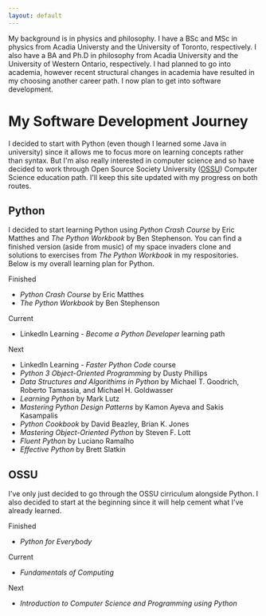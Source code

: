 ```yaml
---
layout: default
---
```


My background is in physics and philosophy. I have a BSc and MSc in physics from Acadia Universty and the University of Toronto, respectively. I also have a BA and Ph.D in philosophy from Acadia University and the University of Western Ontario, respectively. I had planned to go into academia, however recent structural changes in academia have resulted in my choosing another career path. I now plan to get into software development.


# My Software Development Journey

I decided to start with Python (even though I learned some Java in university) since it allows me to focus more on learning concepts rather than syntax. But I'm also really interested in computer science and so have decided to work through Open Source Society University ([OSSU](https://github.com/ossu/computer-science)) Computer Science education path. I'll keep this site updated with my progress on both routes.


## Python 

I decided to start learning Python using _Python Crash Course_ by Eric Matthes and _The Python Workbook_ by Ben Stephenson. You can find a finished version (aside from music) of my space invaders clone and solutions to exercises from _The Python Workbook_ in my respositories. Below is my overall learning plan for Python.


Finished
* _Python Crash Course_ by Eric Matthes
* _The Python Workbook_ by Ben Stephenson


Current
* LinkedIn Learning - _Become a Python Developer_ learning path


Next 
* LinkedIn Learning - _Faster Python Code_ course
* _Python 3 Object-Oriented Programming_ by Dusty Phillips
* _Data Structures and Algorithims in Python_ by Michael T. Goodrich, Roberto Tamassia, and Michael H. Goldwasser
* _Learning Python_ by Mark Lutz
* _Mastering Python Design Patterns_ by Kamon Ayeva and Sakis Kasampalis
* _Python Cookbook_ by David Beazley, Brian K. Jones
* _Mastering Object-Oriented Python_ by Steven F. Lott
* _Fluent Python_ by Luciano Ramalho
* _Effective Python_ by Brett Slatkin



## OSSU

I've only just decided to go through the OSSU cirriculum alongside Python. I also decided to start at the beginning since it will help cement what I've already learned.

Finished
* _Python for Everybody_

Current
* _Fundamentals of Computing_

Next
* _Introduction to Computer Science and Programming using Python_
